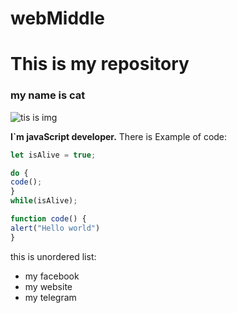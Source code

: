 # webMiddle
# This is my repository
### my name is cat
![tis is img[](https://www.google.com/url?sa=i&url=https%3A%2F%2Fwww.nationalgeographic.com%2Fanimals%2Fmammals%2Ffacts%2Fdomestic-cat&psig=AOvVaw2_JgKqACFOvtQqAOGOK5vm&ust=1731336153697000&source=images&cd=vfe&opi=89978449&ved=0CBQQjRxqFwoTCJjm8fb_0YkDFQAAAAAdAAAAABAE)](https://i.natgeofe.com/n/548467d8-c5f1-4551-9f58-6817a8d2c45e/NationalGeographic_2572187_square.jpg)

**I`m javaScript developer.** There is Example of code:
```javascript
let isAlive = true;

do {
code();
}
while(isAlive);

function code() {
alert("Hello world")
}
```
this is unordered list:
* my facebook
* my website
* my telegram
